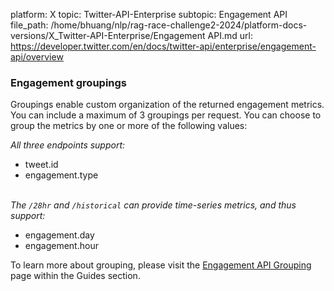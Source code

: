 platform: X
topic: Twitter-API-Enterprise
subtopic: Engagement API
file_path: /home/bhuang/nlp/rag-race-challenge2-2024/platform-docs-versions/X_Twitter-API-Enterprise/Engagement API.md
url: https://developer.twitter.com/en/docs/twitter-api/enterprise/engagement-api/overview

### Engagement groupings

Groupings enable custom organization of the returned engagement metrics. You can include a maximum of 3 groupings per request. You can choose to group the metrics by one or more of the following values:

_All three endpoints support:_

* tweet.id
* engagement.type  
     

_The `/28hr` and `/historical` can provide time-series metrics, and thus support:_

* engagement.day
* engagement.hour  
      
    

To learn more about grouping, please visit the [Engagement API Grouping](https://developer.twitter.com/content/developer-twitter/en/docs/metrics/get-tweet-engagement/guides/grouping-results) page within the Guides section.